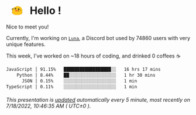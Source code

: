 <h1>   <img src="./spoinky.gif" style="vertical-align:middle;" width="30px">   Hello ! </h1>

Nice to meet you!

Currently, I'm working on <a href='https://github.com/Asgarrrr/Luna'>`Luna`</a>, a Discord bot used by 74860 users with very unique features.

This week, I've worked on ~18 hours of coding, and drinked 0 coffees ☕

```
JavaScript │ 91.15%   ██████████████████░░   16 hrs 17 mins
    Python │ 8.44%    ██░░░░░░░░░░░░░░░░░░   1 hr 30 mins
      JSON │ 0.15%    ░░░░░░░░░░░░░░░░░░░░   1 min
TypeScript │ 0.11%    ░░░░░░░░░░░░░░░░░░░░   1 min
```

###### This presentation is [updated](https://github.com/Asgarrrr) automatically every 5 minute, most recently on 7/18/2022, 10:46:35 AM ( UTC±0 ).